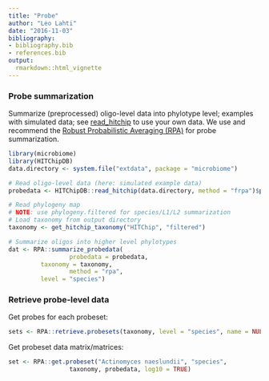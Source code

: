 ```yaml
---
title: "Probe"
author: "Leo Lahti"
date: "2016-11-03"
bibliography: 
- bibliography.bib
- references.bib
output: 
  rmarkdown::html_vignette
---
```

<!--
  %\VignetteEngine{knitr::rmarkdown}
  %\VignetteIndexEntry{microbiome tutorial - probe}
  %\usepackage[utf8]{inputenc}
  %\VignetteEncoding{UTF-8}  
-->


### Probe summarization

Summarize (preprocessed) oligo-level data into phylotype level; examples with simulated data; see [read_hitchip](reading) to use your own data. We use and recommend the [Robust Probabilistic Averaging (RPA)](https://github.com/antagomir/RPA/wiki) for probe summarization.



```r
library(microbiome)
library(HITChipDB)
data.directory <- system.file("extdata", package = "microbiome")

# Read oligo-level data (here: simulated example data)
probedata <- HITChipDB::read_hitchip(data.directory, method = "frpa")$probedata

# Read phylogeny map
# NOTE: use phylogeny.filtered for species/L1/L2 summarization
# Load taxonomy from output directory
taxonomy <- get_hitchip_taxonomy("HITChip", "filtered")

# Summarize oligos into higher level phylotypes
dat <- RPA::summarize_probedata(
                 probedata = probedata,
		 taxonomy = taxonomy, 
                 method = "rpa",
		 level = "species")
```


### Retrieve probe-level data

Get probes for each probeset:


```r
sets <- RPA::retrieve.probesets(taxonomy, level = "species", name = NULL)
```


Get probeset data matrix/matrices:


```r
set <- RPA::get.probeset("Actinomyces naeslundii", "species",
       		     taxonomy, probedata, log10 = TRUE)
```





